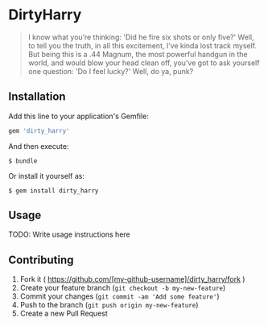 # DirtyHarry

> I know what you’re thinking: 'Did he fire six shots or only five?' Well, to tell you the truth, in all this excitement, I’ve kinda lost track myself. But being this is a .44 Magnum, the most powerful handgun in the world, and would blow your head clean off, you’ve got to ask yourself one question: 'Do I feel lucky?' Well, do ya, punk?

## Installation

Add this line to your application's Gemfile:

```ruby
gem 'dirty_harry'
```

And then execute:

    $ bundle

Or install it yourself as:

    $ gem install dirty_harry

## Usage

TODO: Write usage instructions here

## Contributing

1. Fork it ( https://github.com/[my-github-username]/dirty_harry/fork )
2. Create your feature branch (`git checkout -b my-new-feature`)
3. Commit your changes (`git commit -am 'Add some feature'`)
4. Push to the branch (`git push origin my-new-feature`)
5. Create a new Pull Request

